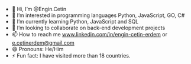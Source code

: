 - 👋 Hi, I’m @Engin.Cetin
- 👀 I’m interested in programming languages Python, JavaScript, GO, C#
- 🌱 I’m currently learning Python, JavaScript and SQL
- 💞️ I’m looking to collaborate on back-end development projects
- 📫 How to reach me www.linkedin.com/in/engin-cetin-erdem or e.cetinerdem@gmail.com
- 😄 Pronouns: He/Him  
- ⚡ Fun fact: I have visited more than 18 countries.

<!---
TheL0nelyG0d/TheL0nelyG0d is a ✨ special ✨ repository because its `README.md` (this file) appears on your GitHub profile.
You can click the Preview link to take a look at your changes.
--->
